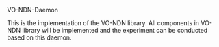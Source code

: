 VO-NDN-Daemon

This is the implementation of the VO-NDN library. All components in VO-NDN library will be implemented and the experiment can be conducted based on this daemon.